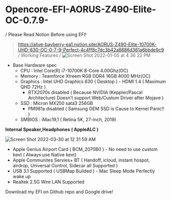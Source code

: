 # Opencore-EFI-AORUS-Z490-Elite-OC-0.7.9-
/
Please Read Notion Before using EFI!
> https://alive-bayberry-ea1.notion.site/AORUS-Z490-Elite-10700K-UHD-630-OC-0-7-9-Perfect-4c4ff8c7dc3b42a8886d361a6bbde9c9
/
Working Features
/
![Screen Shot 2022-01-05 at 4 36 22 PM](https://user-images.githubusercontent.com/101755125/167086809-79d4b322-8e29-4c25-81ba-3f665a2c9f9a.png)

- Base Hardware spec
    - CPU : Intel Core(R) i7-10700K 8-Core 4.00Ghz(OC)
    - Memory : Teamforce Xtreem RGB DDR4 16GB 4000 MHz(OC)
    - Graphics : Intel UHD Graphics 630 ( Desktop ) - HDMI 1.4 ( Maximum QHD 72Hz )
        - RTX2070s disabled ( Because NVIDIA (Keppler/Pascal Architecture) Doesn’t support Web/Custom Driver after Mojave )
    - SSD : Micron MX250 sata3 256GB
        - PM981a disabled ( Samsung OEM SSD is Cause to Kernel Panic!! )
    - SMBIOS : iMac19,1 ( Retina 5K, 27-inch, 2019)

**Internal Speaker,Headphones ( AppleALC )**

![Screen Shot 2022-03-30 at 12 31 59 AM](https://user-images.githubusercontent.com/101755125/167087027-20effeb7-f12f-4e29-aae3-ea8dad27f6ad.png)

- Apple Genius Airport Card ( BCM_2070B0 ) - No need to use custom kext ( Always use Native kext)
- Apple Communites Servies+ BT ( Handoff, icloud, instant hospot, airdrop, Universal Control, Sidecar all Supported )
- USB 3.1 Supported ( USBMap Builded ) - Mac Sleep Mode Perfectly wake up
- Realtek 2.5G Wire LAN Supported


Download my EFI on Github repo and Google drive!

